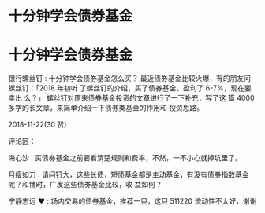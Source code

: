 # 十分钟学会债券基金

# 十分钟学会债券基金

银行螺丝钉 : 十分钟学会债券基金怎么买？ 最近债券基金比较火爆，有的朋友问螺丝钉：「2018 年初听 了螺丝钉的介绍，买了债券基金，盈利了 6-7%，现在要卖出 么？」 螺丝钉对原来债券基金投资的文章进行了一下补充，写了这 篇 4000 多字的长文章，来简单介绍一下债券类基金的作用和 投资思路。

2018-11-22(30 赞)

评论区：

海心沙 : 买债券基金之前要看清楚规则和费率，不然，一不小心就掉坑里了。

月瘦如刀 : 请问钉大，这些长债，短债基金都是主动基金，有没有债券指数基金呢？和博时，广发这些债券基金比较，收 益如何？

宁静志远 ❤ : 场内交易的债券基金，推荐一只，这只 511220 流动性不太好，谢谢